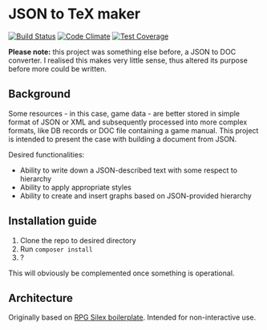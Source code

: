 # JSON to TeX maker
[![Build Status](https://travis-ci.org/mikron-ia/json2doc-poc.svg?branch=master)](https://travis-ci.org/mikron-ia/json2doc-poc)
[![Code Climate](https://codeclimate.com/github/mikron-ia/json2doc-poc/badges/gpa.svg)](https://codeclimate.com/github/mikron-ia/json2doc-poc)
[![Test Coverage](https://codeclimate.com/github/mikron-ia/json2doc-poc/badges/coverage.svg)](https://codeclimate.com/github/mikron-ia/json2doc-poc/coverage)

**Please note:** this project was something else before, a JSON to DOC converter. I realised this makes very little sense, thus altered its purpose before more could be written.

## Background
Some resources - in this case, game data - are better stored in simple format of JSON or XML and subsequently processed into more complex formats, like DB records or DOC file containing a game manual. This project is intended to present the case with building a document from JSON. 

Desired functionalities:

- Ability to write down a JSON-described text with some respect to hierarchy
- Ability to apply appropriate styles
- Ability to create and insert graphs based on JSON-provided hierarchy

## Installation guide
1. Clone the repo to desired directory
1. Run `composer install`
1. ?

This will obviously be complemented once something is operational.

## Architecture

Originally based on [RPG Silex boilerplate](/mikron-ia/rpg-boilerplate-silex). Intended for non-interactive use.
